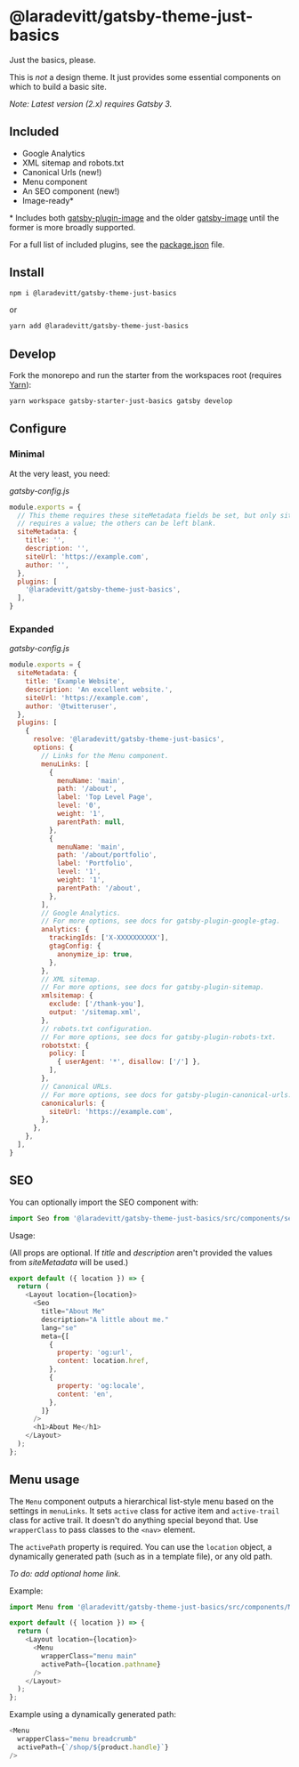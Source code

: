 # @laradevitt/gatsby-theme-just-basics

Just the basics, please.

This is *not* a design theme. It just provides some essential components on which to build a basic site.

*Note: Latest version (2.x) requires Gatsby 3.*

## Included

- Google Analytics
- XML sitemap and robots.txt
- Canonical Urls (new!)
- Menu component
- An SEO component (new!)
- Image-ready\*

\* Includes both [gatsby-plugin-image](https://www.gatsbyjs.com/plugins/gatsby-plugin-image/) and the older [gatsby-image](https://www.gatsbyjs.com/plugins/gatsby-image/) until the former is more broadly supported.

For a full list of included plugins, see the [package.json](https://github.com/laradevitt/gatsby-themes/blob/master/themes/gatsby-theme-just-basics/package.json) file.

## Install

```sh
npm i @laradevitt/gatsby-theme-just-basics
```

or

```sh
yarn add @laradevitt/gatsby-theme-just-basics
```

## Develop

Fork the monorepo and run the starter from the workspaces root (requires [Yarn](https://yarnpkg.com/)):

```sh
yarn workspace gatsby-starter-just-basics gatsby develop
```

## Configure

### Minimal

At the very least, you need:

*gatsby-config.js*
```js
module.exports = {
  // This theme requires these siteMetadata fields be set, but only siteUrl
  // requires a value; the others can be left blank.
  siteMetadata: {
    title: '',
    description: '',
    siteUrl: 'https://example.com',
    author: '',
  },
  plugins: [
    '@laradevitt/gatsby-theme-just-basics',
  ],
}
```

### Expanded

*gatsby-config.js*
```js
module.exports = {
  siteMetadata: {
    title: 'Example Website',
    description: 'An excellent website.',
    siteUrl: 'https://example.com',
    author: '@twitteruser',
  },
  plugins: [
    {
      resolve: '@laradevitt/gatsby-theme-just-basics',
      options: {
        // Links for the Menu component.
        menuLinks: [
          {
            menuName: 'main',
            path: '/about',
            label: 'Top Level Page',
            level: '0',
            weight: '1',
            parentPath: null,
          },
          {
            menuName: 'main',
            path: '/about/portfolio',
            label: 'Portfolio',
            level: '1',
            weight: '1',
            parentPath: '/about',
          },
        ],
        // Google Analytics.
        // For more options, see docs for gatsby-plugin-google-gtag.
        analytics: {
          trackingIds: ['X-XXXXXXXXXX'],
          gtagConfig: {
            anonymize_ip: true,
          },
        },
        // XML sitemap.
        // For more options, see docs for gatsby-plugin-sitemap.
        xmlsitemap: {
          exclude: ['/thank-you'],
          output: '/sitemap.xml',
        },
        // robots.txt configuration.
        // For more options, see docs for gatsby-plugin-robots-txt.
        robotstxt: {
          policy: [
            { userAgent: '*', disallow: ['/'] },
          ],
        },
        // Canonical URLs.
        // For more options, see docs for gatsby-plugin-canonical-urls.
        canonicalurls: {
          siteUrl: 'https://example.com',
        },
      },
    },
  ],
}
```

## SEO

You can optionally import the SEO component with:

```js
import Seo from '@laradevitt/gatsby-theme-just-basics/src/components/seo';
```

Usage:

(All props are optional. If *title* and *description* aren't provided the values
from *siteMetadata* will be used.)

```js
export default ({ location }) => {
  return (
    <Layout location={location}>
      <Seo
        title="About Me"
        description="A little about me."
        lang="se"
        meta={[
          {
            property: 'og:url',
            content: location.href,
          },
          {
            property: 'og:locale',
            content: 'en',
          },
        ]}
      />
      <h1>About Me</h1>
    </Layout>
  );
};
```

## Menu usage

The `Menu` component outputs a hierarchical list-style menu based on the settings in `menuLinks`. It sets `active` class for active item and `active-trail` class for active trail. It doesn't do anything special beyond that. Use `wrapperClass` to pass classes to the `<nav>` element.

The `activePath` property is required. You can use the `location` object, a dynamically generated path (such as in a template file), or any old path.

*To do: add optional home link.*

Example:

```js
import Menu from '@laradevitt/gatsby-theme-just-basics/src/components/Menu';

export default ({ location }) => {
  return (
    <Layout location={location}>
      <Menu
        wrapperClass="menu main"
        activePath={location.pathname}
      />
    </Layout>
  );
};
```

Example using a dynamically generated path:

```js
<Menu
  wrapperClass="menu breadcrumb"
  activePath={`/shop/${product.handle}`}
/>
```

